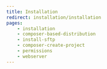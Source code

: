 ```yaml
---
title: Installation
redirect: installation/installation
pages:
    - installation
    - composer-based-distribution
    - install-sftp
    - composer-create-project
    - permissions
    - webserver
---
```

